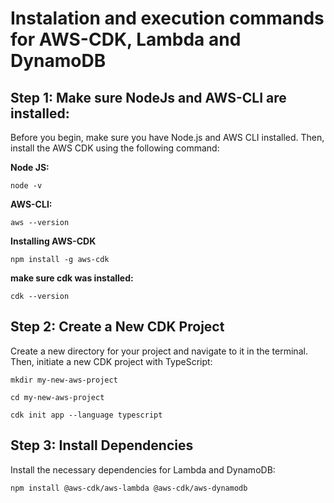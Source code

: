 
# Instalation and execution commands for AWS-CDK, Lambda and DynamoDB

## Step 1: Make sure NodeJs and AWS-CLI are installed: 

Before you begin, make sure you have Node.js and AWS CLI installed. Then, install the AWS CDK using the following command:

__Node JS:__

`node -v`

__AWS-CLI:__

`aws --version`

__Installing AWS-CDK__

`npm install -g aws-cdk`

__make sure cdk was installed:__

`cdk --version`

## Step 2: Create a New CDK Project

Create a new directory for your project and navigate to it in the terminal. Then, initiate a new CDK project with TypeScript:

`mkdir my-new-aws-project`

`cd my-new-aws-project`

`cdk init app --language typescript`

## Step 3: Install Dependencies

Install the necessary dependencies for Lambda and DynamoDB:

`npm install @aws-cdk/aws-lambda @aws-cdk/aws-dynamodb`

